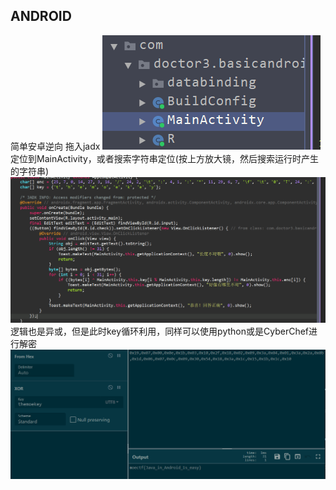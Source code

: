 ## ANDROID
简单安卓逆向
拖入jadx
![img_2.png](img_2.png)
定位到MainActivity，或者搜索字符串定位(按上方放大镜，然后搜索运行时产生的字符串)
![img_3.png](img_3.png)
逻辑也是异或，但是此时key循环利用，同样可以使用python或是CyberChef进行解密
![img_4.png](img_4.png)
